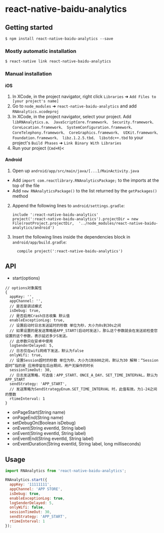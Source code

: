 
# react-native-baidu-analytics

## Getting started

`$ npm install react-native-baidu-analytics --save`

### Mostly automatic installation

`$ react-native link react-native-baidu-analytics`

### Manual installation


#### iOS

1. In XCode, in the project navigator, right click `Libraries` ➜ `Add Files to [your project's name]`
2. Go to `node_modules` ➜ `react-native-baidu-analytics` and add `RNAnalytics.xcodeproj`
3. In XCode, in the project navigator, select your project. 
Add `libRNAnalytics.a、
    JavaScriptCore.framework、
    Security.framework、
    CoreLocation.framework、
    SystemConfiguration.framework、
    CoreTelephony.framework、
    CoreGraphics.framework、
    UIKit.framework、
    Foundation.framework、
    libz.1.2.5.tbd、
    libstdc++.tbd` to your project's `Build Phases` ➜ `Link Binary With Libraries`
4. Run your project (`Cmd+R`)<

#### Android

1. Open up `android/app/src/main/java/[...]/MainActivity.java`
  - Add `import com.reactlibrary.RNAnalyticsPackage;` to the imports at the top of the file
  - Add `new RNAnalyticsPackage()` to the list returned by the `getPackages()` method
2. Append the following lines to `android/settings.gradle`:
  	```
  	include ':react-native-baidu-analytics'
  	project(':react-native-baidu-analytics').projectDir = new File(rootProject.projectDir, 	'../node_modules/react-native-baidu-analytics/android')
  	```
3. Insert the following lines inside the dependencies block in `android/app/build.gradle`:
  	```
      compile project(':react-native-baidu-analytics')
  	```

## API

* start(options)
```
// options对象属性
{
  appKey: '',
  appChannel: '',
  // 是否是调试模式
  isDebug: true,
  // 是否启用Crash日志收集 默认值
  enableExceptionLog: true,
  // 设置启动时日志发送延时的秒数 单位为秒，大小为0s到30s之间 
  // 如果设置的是发送策略是APP_START(启动时发送)，那么这个参数就会在发送前检查您设置的这个参数，表示延迟多少S发送。
  // 此参数只在安卓中使用
  logSenderDelayed: 5,
  // 日志仅在wifi网络下发送，默认为false
  onlyWifi: true,
  // 设置Session超时的秒数 单位为秒，大小为1到600之间，默认为30 解释：“Session超时”指的是 应用停留在后台期间，用户无操作的时长
  sessionTimeOut: 30,
  // 日志发送策略，可选值：APP_START、ONCE_A_DAY、SET_TIME_INTERVAL，默认为APP_START
  sendStrategy: 'APP_START',
  // 发送策略为SendStrategyEnum.SET_TIME_INTERVAL 时，此值有效。为1-24之间的整数
  rtimeInterval: 1
}
```
* onPageStart(String name)
* onPageEnd(String name)
* setDebugOn(Boolean isDebug)
* onEvent(String eventId, String label)
* onEvent(String eventId, String label)
* onEventEnd(String eventId, String label)
* onEventDuration(String eventId, String label, long milliseconds)


## Usage

```javascript
import RNAnalytics from 'react-native-baidu-analytics';

RNAnalytics.start({
  appKey: '11111111',
  appChannel: 'APP STORE',
  isDebug: true,
  enableExceptionLog: true,
  logSenderDelayed: 5,
  onlyWifi: false,
  sessionTimeOut: 30,
  sendStrategy: 'APP_START',
  rtimeInterval: 1
});
```


  